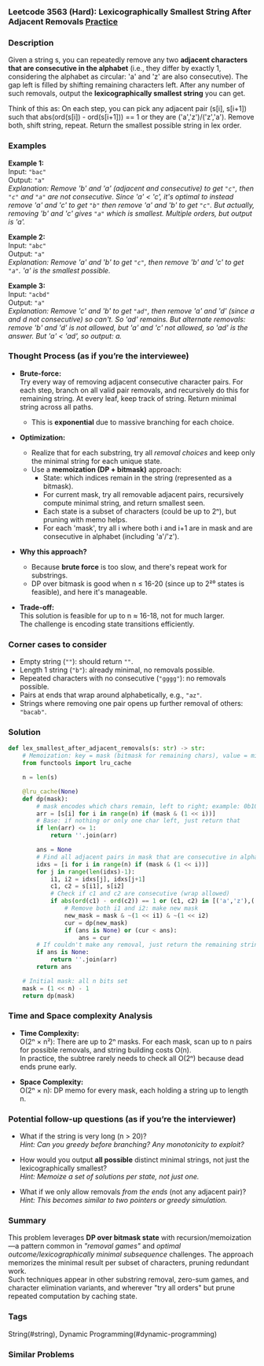 ### Leetcode 3563 (Hard): Lexicographically Smallest String After Adjacent Removals [Practice](https://leetcode.com/problems/lexicographically-smallest-string-after-adjacent-removals)

### Description  
Given a string s, you can repeatedly remove any two **adjacent characters that are consecutive in the alphabet** (i.e., they differ by exactly 1, considering the alphabet as circular: 'a' and 'z' are also consecutive). The gap left is filled by shifting remaining characters left. After any number of such removals, output the **lexicographically smallest string** you can get.

Think of this as: On each step, you can pick any adjacent pair (s[i], s[i+1]) such that abs(ord(s[i]) - ord(s[i+1])) == 1 or they are ('a','z')/('z','a'). Remove both, shift string, repeat. Return the smallest possible string in lex order.

### Examples  

**Example 1:**  
Input: `"bac"`  
Output: `"a"`  
*Explanation: Remove 'b' and 'a' (adjacent and consecutive) to get `"c"`, then `"c"` and `"a"` are not consecutive. Since 'a' < 'c', it's optimal to instead remove 'a' and 'c' to get `"b"` then remove 'a' and 'b' to get `"c"`. But actually, removing 'b' and 'c' gives `"a"` which is smallest. Multiple orders, but output is 'a'.*

**Example 2:**  
Input: `"abc"`  
Output: `"a"`  
*Explanation: Remove 'a' and 'b' to get `"c"`, then remove 'b' and 'c' to get `"a"`. 'a' is the smallest possible.*

**Example 3:**  
Input: `"acbd"`  
Output: `"a"`  
*Explanation: Remove 'c' and 'b' to get `"ad"`, then remove 'a' and 'd' (since a and d not consecutive) so can't. So 'ad' remains. But alternate removals: remove 'b' and 'd' is not allowed, but 'a' and 'c' not allowed, so 'ad' is the answer. But 'a' < 'ad', so output: a.*

### Thought Process (as if you’re the interviewee)  
- **Brute-force:**  
  Try every way of removing adjacent consecutive character pairs. For each step, branch on all valid pair removals, and recursively do this for remaining string. At every leaf, keep track of string. Return minimal string across all paths.
  - This is **exponential** due to massive branching for each choice.

- **Optimization:**  
  - Realize that for each substring, try all *removal choices* and keep only the minimal string for each unique state.  
  - Use a **memoization (DP + bitmask)** approach:  
    - State: which indices remain in the string (represented as a bitmask).
    - For current mask, try all removable adjacent pairs, recursively compute minimal string, and return smallest seen.
    - Each state is a subset of characters (could be up to 2ⁿ), but pruning with memo helps.
    - For each 'mask', try all i where both i and i+1 are in mask and are consecutive in alphabet (including 'a'/'z').

- **Why this approach?**  
  - Because **brute force** is too slow, and there's repeat work for substrings.
  - DP over bitmask is good when n ≤ 16-20 (since up to 2²⁰ states is feasible), and here it's manageable.

- **Trade-off:**  
  This solution is feasible for up to n ≈ 16-18, not for much larger.  
  The challenge is encoding state transitions efficiently.

### Corner cases to consider  
- Empty string (`""`): should return `""`.
- Length 1 string (`"b"`): already minimal, no removals possible.
- Repeated characters with no consecutive (`"gggg"`): no removals possible.
- Pairs at ends that wrap around alphabetically, e.g., `"az"`.
- Strings where removing one pair opens up further removal of others: `"bacab"`.

### Solution

```python
def lex_smallest_after_adjacent_removals(s: str) -> str:
    # Memoization: key = mask (bitmask for remaining chars), value = min string for this state
    from functools import lru_cache

    n = len(s)

    @lru_cache(None)
    def dp(mask):
        # mask encodes which chars remain, left to right; example: 0b1011 for n=4 means 0,1,3 remain
        arr = [s[i] for i in range(n) if (mask & (1 << i))]
        # Base: if nothing or only one char left, just return that
        if len(arr) <= 1:
            return ''.join(arr)

        ans = None
        # Find all adjacent pairs in mask that are consecutive in alphabet
        idxs = [i for i in range(n) if (mask & (1 << i))]
        for j in range(len(idxs)-1):
            i1, i2 = idxs[j], idxs[j+1]
            c1, c2 = s[i1], s[i2]
            # Check if c1 and c2 are consecutive (wrap allowed)
            if abs(ord(c1) - ord(c2)) == 1 or (c1, c2) in [('a','z'),('z','a')]:
                # Remove both i1 and i2: make new mask
                new_mask = mask & ~(1 << i1) & ~(1 << i2)
                cur = dp(new_mask)
                if (ans is None) or (cur < ans):
                    ans = cur
        # If couldn't make any removal, just return the remaining string
        if ans is None:
            return ''.join(arr)
        return ans

    # Initial mask: all n bits set
    mask = (1 << n) - 1
    return dp(mask)
```

### Time and Space complexity Analysis  

- **Time Complexity:**  
  O(2ⁿ × n²): There are up to 2ⁿ masks. For each mask, scan up to n pairs for possible removals, and string building costs O(n).  
  In practice, the subtree rarely needs to check all O(2ⁿ) because dead ends prune early.

- **Space Complexity:**  
  O(2ⁿ × n): DP memo for every mask, each holding a string up to length n.

### Potential follow-up questions (as if you’re the interviewer)  

- What if the string is very long (n > 20)?  
  *Hint: Can you greedy before branching? Any monotonicity to exploit?*

- How would you output **all possible** distinct minimal strings, not just the lexicographically smallest?  
  *Hint: Memoize a set of solutions per state, not just one.*

- What if we only allow removals *from the ends* (not any adjacent pair)?  
  *Hint: This becomes similar to two pointers or greedy simulation.*

### Summary
This problem leverages **DP over bitmask state** with recursion/memoization—a pattern common in *"removal games"* and *optimal outcome/lexicographically minimal subsequence* challenges. The approach memorizes the minimal result per subset of characters, pruning redundant work.  
Such techniques appear in other substring removal, zero-sum games, and character elimination variants, and wherever "try all orders" but prune repeated computation by caching state.

### Tags
String(#string), Dynamic Programming(#dynamic-programming)

### Similar Problems
